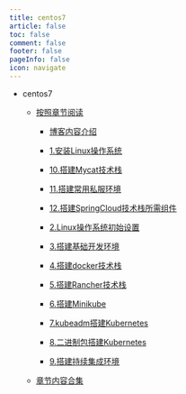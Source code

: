 ```yaml
---
title: centos7
article: false
toc: false
comment: false
footer: false
pageInfo: false
icon: navigate
---
```


- centos7


    - <a class="breadcrumb-link" href="shardings">按照章节阅读</a>

        - <a class="breadcrumb-link" href="shardings/centos7-chapter-0.博客内容介绍.html">博客内容介绍</a>

        - <a class="breadcrumb-link" href="shardings/centos7-chapter-1.安装Linux操作系统.html">1.安装Linux操作系统</a>

        - <a class="breadcrumb-link" href="shardings/centos7-chapter-10.搭建Mycat技术栈.html">10.搭建Mycat技术栈</a>

        - <a class="breadcrumb-link" href="shardings/centos7-chapter-11.搭建常用私服环境.html">11.搭建常用私服环境</a>

        - <a class="breadcrumb-link" href="shardings/centos7-chapter-12.搭建SpringCloud技术栈所需组件.html">12.搭建SpringCloud技术栈所需组件</a>

        - <a class="breadcrumb-link" href="shardings/centos7-chapter-2.Linux操作系统初始设置.html">2.Linux操作系统初始设置</a>

        - <a class="breadcrumb-link" href="shardings/centos7-chapter-3.搭建基础开发环境.html">3.搭建基础开发环境</a>

        - <a class="breadcrumb-link" href="shardings/centos7-chapter-4.搭建docker技术栈.html">4.搭建docker技术栈</a>

        - <a class="breadcrumb-link" href="shardings/centos7-chapter-5.搭建Rancher技术栈.html">5.搭建Rancher技术栈</a>

        - <a class="breadcrumb-link" href="shardings/centos7-chapter-6.搭建Minikube.html">6.搭建Minikube</a>

        - <a class="breadcrumb-link" href="shardings/centos7-chapter-7.kubeadm搭建Kubernetes.html">7.kubeadm搭建Kubernetes</a>

        - <a class="breadcrumb-link" href="shardings/centos7-chapter-8.二进制包搭建Kubernetes.html">8.二进制包搭建Kubernetes</a>

        - <a class="breadcrumb-link" href="shardings/centos7-chapter-9.搭建持续集成环境.html">9.搭建持续集成环境</a>

    - <a class="breadcrumb-link" href="centos7.html#intro">章节内容合集</a>

